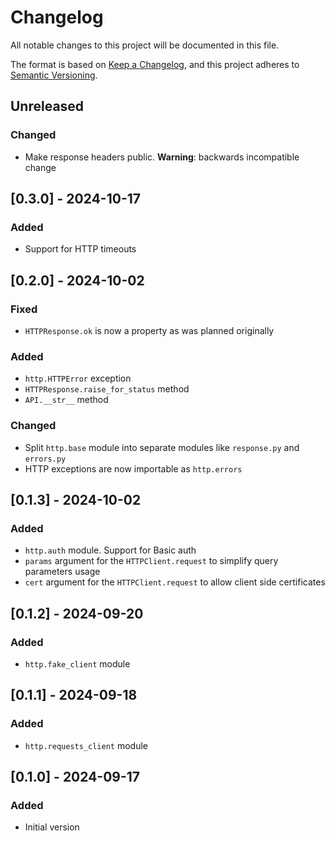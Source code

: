 # Changelog
All notable changes to this project will be documented in this file.

The format is based on [Keep a Changelog](https://keepachangelog.com/en/1.0.0/),
and this project adheres to [Semantic Versioning](https://semver.org/spec/v2.0.0.html).

## Unreleased
### Changed
  * Make response headers public. **Warning**: backwards incompatible change


## [0.3.0] - 2024-10-17
### Added
  * Support for HTTP timeouts


## [0.2.0] - 2024-10-02
### Fixed
  * `HTTPResponse.ok` is now a property as was planned originally

### Added
  * `http.HTTPError` exception
  * `HTTPResponse.raise_for_status` method
  * `API.__str__` method

### Changed
  * Split `http.base` module into separate modules like `response.py` and `errors.py`
  * HTTP exceptions are now importable as `http.errors`


## [0.1.3] - 2024-10-02
### Added
  * `http.auth` module. Support for Basic auth
  * `params` argument for the `HTTPClient.request` to simplify query parameters usage
  * `cert` argument for the `HTTPClient.request` to allow client side certificates


## [0.1.2] - 2024-09-20
### Added
  * `http.fake_client` module


## [0.1.1] - 2024-09-18
### Added
  * `http.requests_client` module


## [0.1.0] - 2024-09-17
### Added
  * Initial version
